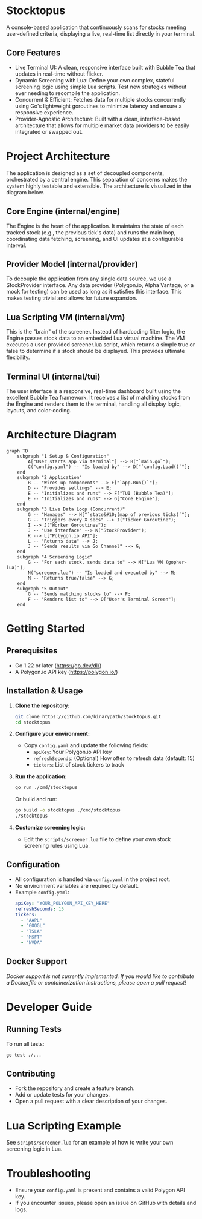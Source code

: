 # Stocktopus
A console-based application that continuously scans for stocks meeting user-defined criteria, displaying a live, real-time list directly in your terminal.

## Core Features
- Live Terminal UI: A clean, responsive interface built with Bubble Tea that updates in real-time without flicker.
- Dynamic Screening with Lua: Define your own complex, stateful screening logic using simple Lua scripts. Test new strategies without ever needing to recompile the application.
- Concurrent & Efficient: Fetches data for multiple stocks concurrently using Go's lightweight goroutines to minimize latency and ensure a responsive experience.
- Provider-Agnostic Architecture: Built with a clean, interface-based architecture that allows for multiple market data providers to be easily integrated or swapped out.

# Project Architecture
The application is designed as a set of decoupled components, orchestrated by a central engine. This separation of concerns makes the system highly testable and extensible. The architecture is visualized in the diagram below.

## Core Engine (internal/engine)

The Engine is the heart of the application. It maintains the state of each tracked stock (e.g., the previous tick's data) and runs the main loop, coordinating data fetching, screening, and UI updates at a configurable interval.

## Provider Model (internal/provider)
To decouple the application from any single data source, we use a StockProvider interface. Any data provider (Polygon.io, Alpha Vantage, or a mock for testing) can be used as long as it satisfies this interface. This makes testing trivial and allows for future expansion.

## Lua Scripting VM (internal/vm)
This is the "brain" of the screener. Instead of hardcoding filter logic, the Engine passes stock data to an embedded Lua virtual machine. The VM executes a user-provided screener.lua script, which returns a simple true or false to determine if a stock should be displayed. This provides ultimate flexibility.

## Terminal UI (internal/tui)
The user interface is a responsive, real-time dashboard built using the excellent Bubble Tea framework. It receives a list of matching stocks from the Engine and renders them to the terminal, handling all display logic, layouts, and color-coding.

# Architecture Diagram
```mermaid
graph TD
    subgraph "1 Setup & Configuration"
        A["User starts app via terminal"] --> B("`main.go`");
        C("config.yaml") -- "Is loaded by" --> D["`config.Load()`"];
    end
    subgraph "2 Application"
        B -- "Wires up components" --> E["`app.Run()`"];
        D -- "Provides settings" --> E;
        E -- "Initializes and runs" --> F["TUI (Bubble Tea)"];
        E -- "Initializes and runs" --> G["Core Engine"];
    end
    subgraph "3 Live Data Loop (Concurrent)"
        G -- "Manages" --> H["`state&#10;(map of previous ticks)`"];
        G -- "Triggers every X secs" --> I("Ticker Goroutine");
        I --> J("Worker Goroutines");
        J -- "Use interface" --> K("StockProvider");
        K --> L["Polygon.io API"];
        L -- "Returns data" --> J;
        J -- "Sends results via Go Channel" --> G;
    end
    subgraph "4 Screening Logic"
        G -- "For each stock, sends data to" --> M["Lua VM (gopher-lua)"];
        N("screener.lua") -- "Is loaded and executed by" --> M;
        M -- "Returns true/false" --> G;
    end
    subgraph "5 Output"
        G -- "Sends matching stocks to" --> F;
        F -- "Renders list to" --> O["User's Terminal Screen"];
    end
```
# Getting Started

## Prerequisites
- Go 1.22 or later (https://go.dev/dl/)
- A Polygon.io API key (https://polygon.io/)

## Installation & Usage

1. **Clone the repository:**
   ```bash
   git clone https://github.com/binarypath/stocktopus.git
   cd stocktopus
   ```

2. **Configure your environment:**
   - Copy `config.yaml` and update the following fields:
     - `apiKey`: Your Polygon.io API key
     - `refreshSeconds`: (Optional) How often to refresh data (default: 15)
     - `tickers`: List of stock tickers to track

3. **Run the application:**
   ```bash
   go run ./cmd/stocktopus
   ```
   Or build and run:
   ```bash
   go build -o stocktopus ./cmd/stocktopus
   ./stocktopus
   ```

4. **Customize screening logic:**
   - Edit the `scripts/screener.lua` file to define your own stock screening rules using Lua.

## Configuration
- All configuration is handled via `config.yaml` in the project root.
- No environment variables are required by default.
- Example `config.yaml`:
  ```yaml
  apiKey: "YOUR_POLYGON_API_KEY_HERE"
  refreshSeconds: 15
  tickers:
    - "AAPL"
    - "GOOGL"
    - "TSLA"
    - "MSFT"
    - "NVDA"
  ```

## Docker Support
*Docker support is not currently implemented. If you would like to contribute a Dockerfile or containerization instructions, please open a pull request!*

# Developer Guide

## Running Tests
To run all tests:
```bash
go test ./...
```

## Contributing
- Fork the repository and create a feature branch.
- Add or update tests for your changes.
- Open a pull request with a clear description of your changes.

# Lua Scripting Example
See `scripts/screener.lua` for an example of how to write your own screening logic in Lua.

# Troubleshooting
- Ensure your `config.yaml` is present and contains a valid Polygon API key.
- If you encounter issues, please open an issue on GitHub with details and logs.
